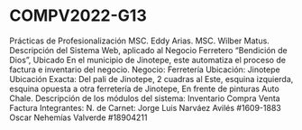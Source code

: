 # COMPV2022-G13
Prácticas de Profesionalización  MSC. Eddy Arias. MSC. Wilber Matus.  Descripción del Sistema Web, aplicado al Negocio Ferretero “Bendición de Dios”, Ubicado En el municipio de Jinotepe, este automatiza el proceso de factura e inventario del negocio.  Negocio: Ferretería Ubicación: Jinotepe Ubicación Exacta: Del pali de Jinotepe, 2 cuadras al Este, esquina izquierda, esquina opuesta a otra ferretería de Jinotepe, En frente de pinturas Auto Chale. Descripción de los módulos del sistema: Inventario Compra Venta Factura  Integrantes: N. de Carnet: Jorge Luis Narváez Avilés #1609-1883 Oscar Nehemías Valverde #18904211

